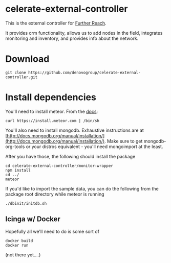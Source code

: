 celerate-external-controller
============================

This is the external controller for [Further Reach](http://furtherreach.net).

It provides crm functionality, allows us to add nodes in the field, integrates monitoring and inventory, and provides info about the network.


# Download #

```
git clone https://github.com/denovogroup/celerate-external-controller.git
```

# Install dependencies #

You'll need to install meteor. From the [docs](http://docs.meteor.com/):
```
curl https://install.meteor.com | /bin/sh
```

You'll also need to install mongodb. Exhaustive instructions are at [http://docs.mongodb.org/manual/installation/](http://docs.mongodb.org/manual/installation/). 
Make sure to get mongodb-org-tools or your distros equivalent - you'll need mongoimport at the least.

After you have those, the following should install the package
```
cd celerate-external-controller/monitor-wrapper
npm install
cd ../
meteor
```

If you'd like to import the sample data, you can do the following from the package root directory while meteor is running
```
./dbinit/initdb.sh
```

## Icinga w/ Docker ##
Hopefully all we'll need to do is some sort of 
```
docker build
docker run
```
(not there yet....)

